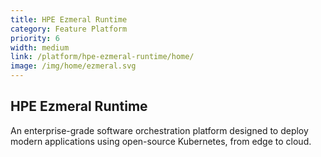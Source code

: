 ```yaml
---
title: HPE Ezmeral Runtime
category: Feature Platform
priority: 6
width: medium
link: /platform/hpe-ezmeral-runtime/home/
image: /img/home/ezmeral.svg
---
```

## HPE Ezmeral Runtime

An  enterprise-grade software orchestration platform designed to deploy modern applications using open-source Kubernetes, from edge to cloud.
